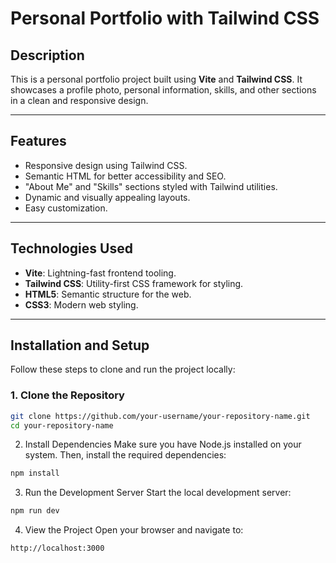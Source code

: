 # Personal Portfolio with Tailwind CSS

## Description
This is a personal portfolio project built using **Vite** and **Tailwind CSS**. It showcases a profile photo, personal information, skills, and other sections in a clean and responsive design.

---

## Features
- Responsive design using Tailwind CSS.
- Semantic HTML for better accessibility and SEO.
- "About Me" and "Skills" sections styled with Tailwind utilities.
- Dynamic and visually appealing layouts.
- Easy customization.

---

##  Technologies Used
- **Vite**: Lightning-fast frontend tooling.
- **Tailwind CSS**: Utility-first CSS framework for styling.
- **HTML5**: Semantic structure for the web.
- **CSS3**: Modern web styling.

---

##  Installation and Setup

Follow these steps to clone and run the project locally:

### 1. Clone the Repository
```bash
git clone https://github.com/your-username/your-repository-name.git
cd your-repository-name
```

2. Install Dependencies
Make sure you have Node.js installed on your system. Then, install the required dependencies:
```bash
npm install
```


3. Run the Development Server
Start the local development server:

```bash
npm run dev
```

4. View the Project
Open your browser and navigate to:
```bash
http://localhost:3000
```







